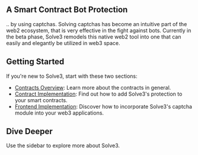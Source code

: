 ## A Smart Contract Bot Protection

.. by using captchas. Solving captchas has become an intuitive part of the web2 ecosystem, that is very effective in the fight against bots. Currently in the beta phase, Solve3 remodels this native web2 tool into one that can easily and elegantly be utilized in web3 space.

## Getting Started

If you're new to Solve3, start with these two sections:

- [Contracts Overview](contract.md): Learn more about the contracts in general.
- [Contract Implementation](contractImplementation.md): Find out how to add Solve3's protection to your smart contracts.
- [Frontend Implementation](captcha.md): Discover how to incorporate Solve3's captcha module into your web3 applications.

## Dive Deeper

Use the sidebar to explore more about Solve3.
